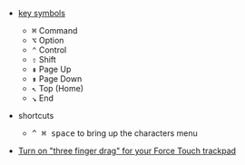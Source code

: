 - [key symbols](https://support.apple.com/kb/PH18802?locale=en_US)
  * <kbd>⌘</kbd> Command
  * <kbd>⌥</kbd> Option
  * <kbd>⌃</kbd> Control
  * <kbd>⇧</kbd> Shift
  * <kbd>⇞</kbd> Page Up
  * <kbd>⇟</kbd> Page Down
  * <kbd>↖︎</kbd> Top (Home)
  * <kbd>↘︎</kbd> End

- shortcuts
  * <kbd>^ ⌘ space</kbd> to bring up the characters menu

- [Turn on "three finger drag" for your Force Touch trackpad](https://support.apple.com/en-us/HT204609)
